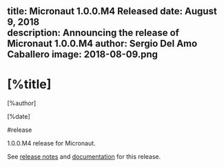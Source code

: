 title: Micronaut 1.0.0.M4 Released
date: August 9, 2018  
description: Announcing the release of Micronaut 1.0.0.M4
author: Sergio Del Amo Caballero
image: 2018-08-09.png
---

# [%title]

[%author]

[%date] 

#release

1.0.0.M4 release for Micronaut.

See [release notes](https://github.com/micronaut-projects/micronaut-core/releases/tag/v1.0.0.M4) and [documentation](http://docs.micronaut.io/1.0.0.M4/guide/index.html) for this release.

